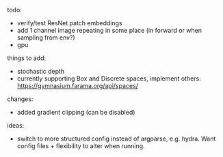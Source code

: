 todo:
- verify/test ResNet patch embeddings
- add 1 channel image repeating in some place (in forward or when sampling from env?)
- gpu

things to add: 
- stochastic depth
- currently supporting Box and Discrete spaces, implement others: https://gymnasium.farama.org/api/spaces/

changes:
- added gradient clipping (can be disabled)

ideas:
- switch to more structured config instead of argparse, e.g. hydra. Want config files + flexibility to alter when running. 